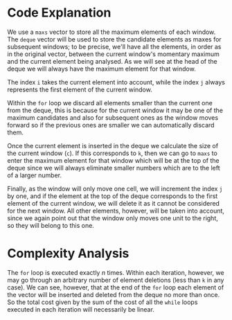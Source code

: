 # Code Explanation

We use a `maxs` vector to store all the maximum elements of each window. The `deque` vector will be used to store the candidate elements as maxes for subsequent windows; to be precise, we'll have all the elements, in order as in the original vector, between the current window's momentary maximum and the current element being analysed. As we will see at the head of the deque we will always have the maximum element for that window.

The index `i` takes the current element into account, while the index `j` always represents the first element of the current window.

Within the `for` loop we discard all elements smaller than the current one from the deque, this is because for the current window it may be one of the maximum candidates and also for subsequent ones as the window moves forward so if the previous ones are smaller we can automatically discard them.

Once the current element is inserted in the deque we calculate the size of the current window (`c`). If this corresponds to `k`, then we can go to `maxs` to enter the maximum element for that window which will be at the top of the deque since we will always eliminate smaller numbers which are to the left of a larger number.

Finally, as the window will only move one cell, we will increment the index `j` by one, and if the element at the top of the deque corresponds to the first element of the current window, we will delete it as it cannot be considered for the next window. All other elements, however, will be taken into account, since we again point out that the window only moves one unit to the right, so they will belong to this one.

# Complexity Analysis

The `for` loop is executed exactly $n$ times. Within each iteration, however, we may go through an arbitrary number of element deletions (less than `k` in any case). We can see, however, that at the end of the `for` loop each element of the vector will be inserted and deleted from the deque no more than once. So the total cost given by the sum of the cost of all the `while` loops executed in each iteration will necessarily be linear.
